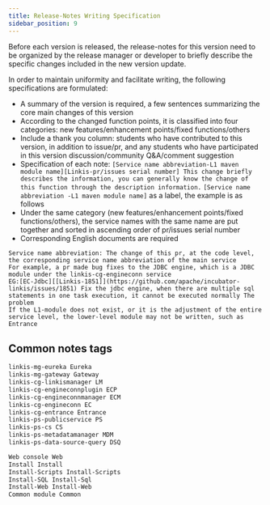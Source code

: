 ```yaml
---
title: Release-Notes Writing Specification
sidebar_position: 9
---
```

Before each version is released, the release-notes for this version need to be organized by the release manager or developer to briefly describe the specific changes included in the new version update.

In order to maintain uniformity and facilitate writing, the following specifications are formulated:
- A summary of the version is required, a few sentences summarizing the core main changes of this version
- According to the changed function points, it is classified into four categories: new features/enhancement points/fixed functions/others
- Include a thank you column: students who have contributed to this version, in addition to issue/pr, and any students who have participated in this version discussion/community Q&A/comment suggestion
- Specification of each note: `[Service name abbreviation-L1 maven module name][Linkis-pr/issues serial number] This change briefly describes the information, you can generally know the change of this function through the description information.` `[Service name abbreviation -L1 maven module name]` as a label, the example is as follows
- Under the same category (new features/enhancement points/fixed functions/others), the service names with the same name are put together and sorted in ascending order of pr/issues serial number
- Corresponding English documents are required

````
Service name abbreviation: The change of this pr, at the code level, the corresponding service name abbreviation of the main service
For example, a pr made bug fixes to the JDBC engine, which is a JDBC module under the linkis-cg-engineconn service
EG:[EC-Jdbc][[Linkis-1851]](https://github.com/apache/incubator-linkis/issues/1851) Fix the jdbc engine, when there are multiple sql statements in one task execution, it cannot be executed normally The problem
If the L1-module does not exist, or it is the adjustment of the entire service level, the lower-level module may not be written, such as Entrance
````

## Common notes tags
```html
linkis-mg-eureka Eureka
linkis-mg-gateway Gateway
linkis-cg-linkismanager LM
linkis-cg-engineconnplugin ECP
linkis-cg-engineconnmanager ECM
linkis-cg-engineconn EC
linkis-cg-entrance Entrance
linkis-ps-publicservice PS
linkis-ps-cs CS
linkis-ps-metadatamanager MDM
linkis-ps-data-source-query DSQ

Web console Web
Install Install
Install-Scripts Install-Scripts
Install-SQL Install-Sql
Install-Web Install-Web
Common module Common
````